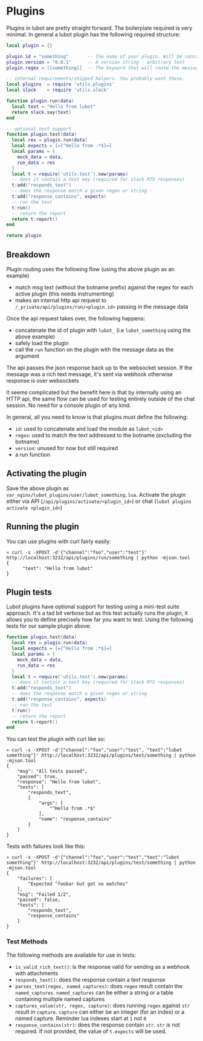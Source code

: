 # Plugins
Plugins in lubot are pretty straight forward. The boilerplate required is very minimal. In general a lubot plugin has the following required structure:

```lua
local plugin = {}

plugin.id = "something"       -- The name of your plugin. Will be concatenated with `lubot_` to locate the module
plugin.version = "0.0.1"      -- A version string - arbitrary text
plugin.regex = [[something]]  -- The keyword that will route the message to this plugin. Never use a start-of-string token here 

-- internal requirements/shipped helpers. You probably want these.
local plugins  = require 'utils.plugins'
local slack    = require 'utils.slack'

function plugin.run(data)
  local text = "Hello from lubot"
  return slack.say(text)
end

-- optional test support
function plugin.test(data)
  local res = plugin.run(data)
  local expects = [=[^Hello from .*$]=]
  local params = {
    mock_data = data,
    run_data = res
  }
  local t = require('utils.test').new(params)
  -- does it contain a text key (required for slack RTS responses)
  t:add("responds_text")
  -- does the response match a given regex or string
  t:add("response_contains", expects)
  -- run the test
  t:run()
  -- return the report
  return t:report()
end

return plugin
```

## Breakdown
Plugin routing uses the following flow (using the above plugin as an example)

- match msg text (without the botname prefix) against the regex for each active plugin (this needs instrumenting)
- makes an internal http api request to `/_private/api/plugins/run/<plugin.id>` passing in the message data

Once the api request takes over, the following happens:

- concatenate the id of plugin with `lubot_` (i.e `lubot_something` using the above example)
- safely load the plugin
- call the `run` function on the plugin with the message data as the argument

The api passes the json response back up to the websocket session. If the message was a rich text message, it's sent via webhook otherwise response is over websockets

It seems complicated but the benefit here is that by internally using an HTTP api, the same flow can be used for testing entirely outside of the chat session. No need for a console plugin of any kind.

In general, all you need to know is that plugins must define the following:

- `id`: used to concatenate and load the module as `lubot_<id>`
- `regex`: used to match the text addressed to the botname (excluding the botname)
- `version`: unused for now but still required
- a run function

## Activating the plugin
Save the above plugin as `var_nginx/lubot_plugins/user/lubot_something.lua`.
Activate the plugin either via API (`/api/plugins/activate/<plugin_id>`) or chat (`lubot plugins activate <plugin_id>`)

## Running the plugin
You can use plugins with curl fairly easily:

```
» curl -s -XPOST -d'{"channel":"foo","user":"test"}' http://localhost:3232/api/plugins/run/something | python -mjson.tool
{
      "text": "Hello from lubot"
}
```


## Plugin tests
Lubot plugins have optional support for testing using a mini-test suite approach. It's a tad bit verbose but as this test actually runs the plugin, it allows you to define precisely how far you want to test. Using the following tests for our sample plugin above:

```lua
function plugin.test(data)
  local res = plugin.run(data)
  local expects = [=[^Hello from .*$]=]
  local params = {
    mock_data = data,
    run_data = res
  }
  local t = require('utils.test').new(params)
  -- does it contain a text key (required for slack RTS responses)
  t:add("responds_text")
  -- does the response match a given regex or string
  t:add("response_contains", expects)
  -- run the test
  t:run()
  -- return the report
  return t:report()
end
```

You can test the plugin with curl like so:

```
» curl -s -XPOST -d'{"channel":"foo","user":"test", "text":"lubot something"}' http://localhost:3232/api/plugins/test/something | python -mjson.tool
{
    "msg": "All tests passed",
    "passed": true,
    "response": "Hello from lubot",
    "tests": [
        "responds_text",
        {
            "args": [
                "^Hello from .*$"
            ],
            "name": "response_contains"
        }
    ]
}
```

Tests with failures look like this:

```
» curl -s -XPOST -d'{"channel":"foo","user":"test","text":"lubot something"}' http://localhost:3232/api/plugins/test/something | python -mjson.tool
{
    "failures": [
        "Expected ^foobar but got no matches"
    ],
    "msg": "Failed 1/2",
    "passed": false,
    "tests": [
        "responds_text",
        "response_contains"
    ]
}
```

### Test Methods
The following methods are available for use in tests:

- `is_valid_rich_text()`: is the response valid for sending as a webhook with attachments
- `responds_text()`: does the response contain a text response
- `parses_text(regex, named_captures)`: does `regex` result contain the `named_captures`. `named_captures` can be either a string or a table containing multiple named captures
- `captures_value(str, regex, capture)`: does running `regex` against `str` result in `capture`. `capture` can either be an integer (for an index) or a named capture. Reminder lua indexes start at `1` not `0`
- `response_contains(str)`: does the response contain `str`. `str` is not required. If not provided, the value of `t.expects` will be used.


